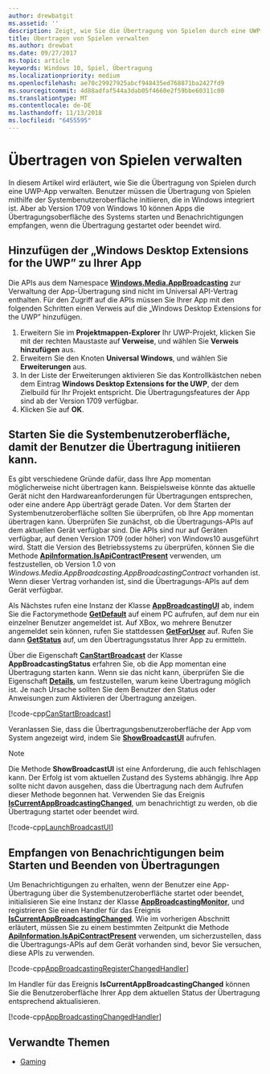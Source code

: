 ```yaml
---
author: drewbatgit
ms.assetid: ''
description: Zeigt, wie Sie die Übertragung von Spielen durch eine UWP-App verwalten.
title: Übertragen von Spielen verwalten
ms.author: drewbat
ms.date: 09/27/2017
ms.topic: article
keywords: Windows 10, Spiel, Übertragung
ms.localizationpriority: medium
ms.openlocfilehash: ae70c29927925abcf948435ed768871ba2427fd9
ms.sourcegitcommit: 4d88adfaf544a3dab05f4660e2f59bbe60311c00
ms.translationtype: MT
ms.contentlocale: de-DE
ms.lasthandoff: 11/13/2018
ms.locfileid: "6455595"
---
```

# <a name="manage-game-broadcasting"></a>Übertragen von Spielen verwalten
In diesem Artikel wird erläutert, wie Sie die Übertragung von Spielen durch eine UWP-App verwalten. Benutzer müssen die Übertragung von Spielen mithilfe der Systembenutzeroberfläche initiieren, die in Windows integriert ist. Aber ab Version 1709 von Windows 10 können Apps die Übertragungsoberfläche des Systems starten und Benachrichtigungen empfangen, wenn die Übertragung gestartet oder beendet wird.

## <a name="add-the-windows-desktop-extensions-for-the-uwp-to-your-app"></a>Hinzufügen der „Windows Desktop Extensions for the UWP” zu Ihrer App
Die APIs aus dem Namespace **[Windows.Media.AppBroadcasting](https://docs.microsoft.com/uwp/api/windows.media.appbroadcasting)** zur Verwaltung der App-Übertragung sind nicht im Universal API-Vertrag enthalten. Für den Zugriff auf die APIs müssen Sie Ihrer App mit den folgenden Schritten einen Verweis auf die „Windows Desktop Extensions for the UWP” hinzufügen.

1. Erweitern Sie im **Projektmappen-Explorer** Ihr UWP-Projekt, klicken Sie mit der rechten Maustaste auf **Verweise**, und wählen Sie **Verweis hinzufügen** aus. 
2. Erweitern Sie den Knoten **Universal Windows**, und wählen Sie **Erweiterungen** aus.
3. In der Liste der Erweiterungen aktivieren Sie das Kontrollkästchen neben dem Eintrag **Windows Desktop Extensions for the UWP**, der dem Zielbuild für Ihr Projekt entspricht. Die Übertragungsfeatures der App sind ab der Version 1709 verfügbar.
4. Klicken Sie auf **OK**.

## <a name="launch-the-system-ui-to-allow-the-user-to-initiate-broadcasting"></a>Starten Sie die Systembenutzeroberfläche, damit der Benutzer die Übertragung initiieren kann.
Es gibt verschiedene Gründe dafür, dass Ihre App momentan möglicherweise nicht übertragen kann. Beispielsweise könnte das aktuelle Gerät nicht den Hardwareanforderungen für Übertragungen entsprechen, oder eine andere App überträgt gerade Daten. Vor dem Starten der Systembenutzeroberfläche sollten Sie überprüfen, ob Ihre App momentan übertragen kann. Überprüfen Sie zunächst, ob die Übertragungs-APIs auf dem aktuellen Gerät verfügbar sind. Die APIs sind nur auf Geräten verfügbar, auf denen Version 1709 (oder höher) von Windows10 ausgeführt wird. Statt die Version des Betriebssystems zu überprüfen, können Sie die Methode **[ApiInformation.IsApiContractPresent](https://docs.microsoft.com/uwp/api/windows.foundation.metadata.apiinformation.isapicontractpresent)** verwenden, um festzustellen, ob Version 1.0 von *Windows.Media.AppBroadcasting.AppBroadcastingContract* vorhanden ist. Wenn dieser Vertrag vorhanden ist, sind die Übertragungs-APIs auf dem Gerät verfügbar.

Als Nächstes rufen eine Instanz der Klasse **[AppBroadcastingUI](https://docs.microsoft.com/uwp/api/windows.media.appbroadcasting.appbroadcastingui)** ab, indem Sie die Factorymethode **[GetDefault](https://docs.microsoft.com/uwp/api/windows.media.appbroadcasting.appbroadcastingui.GetDefault)** auf einem PC aufrufen, auf dem nur ein einzelner Benutzer angemeldet ist. Auf XBox, wo mehrere Benutzer angemeldet sein können, rufen Sie stattdessen **[GetForUser](https://docs.microsoft.com/uwp/api/windows.media.appbroadcasting.appbroadcastingui.getforuser)** auf. Rufen Sie dann **[GetStatus](https://docs.microsoft.com/uwp/api/windows.media.appbroadcasting.appbroadcastingui.GetStatus)** auf, um den Übertragungsstatus Ihrer App zu ermitteln.

Über die Eigenschaft **[CanStartBroadcast](https://docs.microsoft.com/uwp/api/windows.media.appbroadcasting.appbroadcastingstatus.CanStartBroadcast)** der Klasse **AppBroadcastingStatus** erfahren Sie, ob die App momentan eine Übertragung starten kann. Wenn sie das nicht kann, überprüfen Sie die Eigenschaft **[Details](https://docs.microsoft.com/uwp/api/windows.media.appbroadcasting.appbroadcastingstatus.Details)**, um festzustellen, warum keine Übertragung möglich ist. Je nach Ursache sollten Sie dem Benutzer den Status oder Anweisungen zum Aktivieren der Übertragung anzeigen.

[!code-cpp[CanStartBroadcast](./code/AppBroadcast/cpp/AppBroadcastExampleApp/App.cpp#SnippetCanStartBroadcast)]

Veranlassen Sie, dass die Übertragungsbenutzeroberfläche der App vom System angezeigt wird, indem Sie **[ShowBroadcastUI](https://docs.microsoft.com/uwp/api/windows.media.appbroadcasting.appbroadcastingui.ShowBroadcastUI)** aufrufen.

> [!NOTE] 
> Die Methode **ShowBroadcastUI** ist eine Anforderung, die auch fehlschlagen kann. Der Erfolg ist vom aktuellen Zustand des Systems abhängig. Ihre App sollte nicht davon ausgehen, dass die Übertragung nach dem Aufrufen dieser Methode begonnen hat. Verwenden Sie das Ereignis **[IsCurrentAppBroadcastingChanged](https://docs.microsoft.com/uwp/api/windows.media.appbroadcasting.appbroadcastingmonitor.IsCurrentAppBroadcastingChanged)**, um benachrichtigt zu werden, ob die Übertragung startet oder beendet wird.

[!code-cpp[LaunchBroadcastUI](./code/AppBroadcast/cpp/AppBroadcastExampleApp/App.cpp#SnippetLaunchBroadcastUI)]

## <a name="receive-notifications-when-broadcasting-starts-and-stops"></a>Empfangen von Benachrichtigungen beim Starten und Beenden von Übertragungen
Um Benachrichtigungen zu erhalten, wenn der Benutzer eine App-Übertragung über die Systembenutzeroberfläche startet oder beendet, initialisieren Sie eine Instanz der Klasse **[AppBroadcastingMonitor](https://docs.microsoft.com/uwp/api/windows.media.appbroadcasting.appbroadcastingmonitor)**, und registrieren Sie einen Handler für das Ereignis **[IsCurrentAppBroadcastingChanged](https://docs.microsoft.com/uwp/api/windows.media.appbroadcasting.appbroadcastingmonitor.IsCurrentAppBroadcastingChanged)**. Wie im vorherigen Abschnitt erläutert, müssen Sie zu einem bestimmten Zeitpunkt die Methode **[ApiInformation.IsApiContractPresent](https://docs.microsoft.com/uwp/api/windows.foundation.metadata.apiinformation.isapicontractpresent)** verwenden, um sicherzustellen, dass die Übertragungs-APIs auf dem Gerät vorhanden sind, bevor Sie versuchen, diese APIs zu verwenden. 

[!code-cpp[AppBroadcastingRegisterChangedHandler](./code/AppBroadcast/cpp/AppBroadcastExampleApp/App.cpp#SnippetAppBroadcastingRegisterChangedHandler)]

Im Handler für das Ereignis **IsCurrentAppBroadcastingChanged** können Sie die Benutzeroberfläche Ihrer App dem aktuellen Status der Übertragung entsprechend aktualisieren.

[!code-cpp[AppBroadcastingChangedHandler](./code/AppBroadcast/cpp/AppBroadcastExampleApp/App.cpp#SnippetAppBroadcastingChangedHandler)]

## <a name="related-topics"></a>Verwandte Themen

* [Gaming](index.md)

 

 




